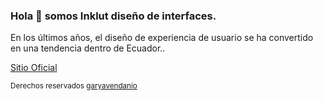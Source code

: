 ### Hola 👋 somos Inklut diseño de interfaces.
En los últimos años, el diseño de experiencia de usuario se ha convertido en una tendencia dentro de Ecuador..

[Sitio Oficial](https://inklut.com)

<sup>Derechos reservados <a href="https://avro.dev/">garyavendanio</a></sup>
